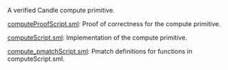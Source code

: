 A verified Candle compute primitive.

[computeProofScript.sml](computeProofScript.sml):
Proof of correctness for the compute primitive.

[computeScript.sml](computeScript.sml):
Implementation of the compute primitive.

[compute_pmatchScript.sml](compute_pmatchScript.sml):
Pmatch definitions for functions in computeScript.sml.
